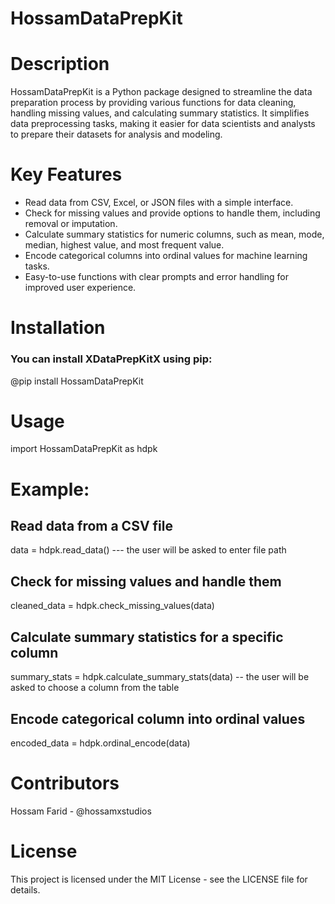 #  HossamDataPrepKit 


# Description
HossamDataPrepKit is a Python package designed to streamline the data preparation process by providing various functions for data cleaning, handling missing values, and calculating summary statistics. It simplifies data preprocessing tasks, making it easier for data scientists and analysts to prepare their datasets for analysis and modeling.

# Key Features
- Read data from CSV, Excel, or JSON files with a simple interface.
- Check for missing values and provide options to handle them, including removal or imputation.
- Calculate summary statistics for numeric columns, such as mean, mode, median, highest value, and most frequent value.
- Encode categorical columns into ordinal values for machine learning tasks.
- Easy-to-use functions with clear prompts and error handling for improved user experience.

# Installation
### You can install XDataPrepKitX using pip:
@pip install HossamDataPrepKit

# Usage
import HossamDataPrepKit as hdpk

# Example:
## Read data from a CSV file
data = hdpk.read_data()
--- the user will be asked to enter file path

## Check for missing values and handle them
cleaned_data = hdpk.check_missing_values(data)

## Calculate summary statistics for a specific column
summary_stats = hdpk.calculate_summary_stats(data)
-- the user will be asked to choose a column from the table

## Encode categorical column into ordinal values
encoded_data = hdpk.ordinal_encode(data)

# Contributors
Hossam Farid - @hossamxstudios

# License
This project is licensed under the MIT License - see the LICENSE file for details.
